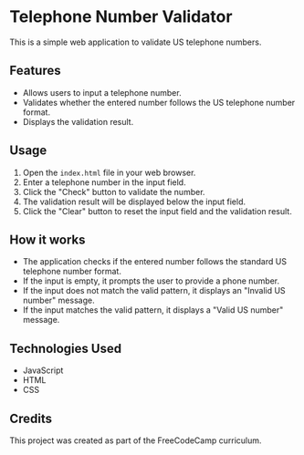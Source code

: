 # Telephone Number Validator

This is a simple web application to validate US telephone numbers.

## Features

- Allows users to input a telephone number.
- Validates whether the entered number follows the US telephone number format.
- Displays the validation result.

## Usage

1. Open the `index.html` file in your web browser.
2. Enter a telephone number in the input field.
3. Click the "Check" button to validate the number.
4. The validation result will be displayed below the input field.
5. Click the "Clear" button to reset the input field and the validation result.

## How it works

- The application checks if the entered number follows the standard US telephone number format.
- If the input is empty, it prompts the user to provide a phone number.
- If the input does not match the valid pattern, it displays an "Invalid US number" message.
- If the input matches the valid pattern, it displays a "Valid US number" message.

## Technologies Used

- JavaScript
- HTML
- CSS

## Credits

This project was created as part of the FreeCodeCamp curriculum.
